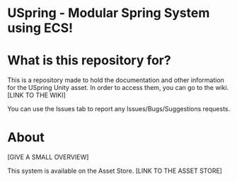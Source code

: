 # USpring - Modular Spring System using ECS!

# What is this repository for?

This is a repository made to hold the documentation and other information for the USpring Unity asset. In order to access them, you can go to the wiki. [LINK TO THE WIKI]

You can use the Issues tab to report any Issues/Bugs/Suggestions requests.

# About
[GIVE A SMALL OVERVIEW]

This system is available on the Asset Store. [LINK TO THE ASSET STORE]
